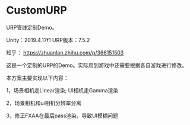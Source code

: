 # CustomURP
URP管线定制Demo。

Unity：2019.4.17f1 
URP版本：7.5.2

知乎： https://zhuanlan.zhihu.com/p/366151503

这是一个定制的URP的Demo。实际用到游戏中还需要根据各自游戏进行修改。

本方案主要实现以下内容：

1，场景相机走Linear渲染; UI相机走Gamma渲染

2，场景相机和ui相机分辨率分离

3，修正FXAA在最后pass渲染，导致UI模糊问题
